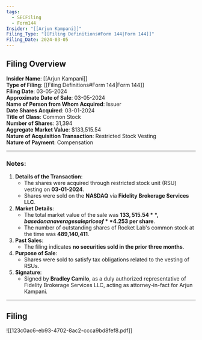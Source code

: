 ```yaml
---
tags:
  - SECFiling
  - Form144
Insider: "[[Arjun Kampani]]"
Filing_Type: "[[Filing Definitions#Form 144|Form 144]]"
Filing_Date: 2024-03-05  
---
```

## Filing Overview

**Insider Name**: [[Arjun Kampani]]  
**Type of Filing**: [[Filing Definitions#Form 144|Form 144]]  
**Filing Date**: 03-05-2024  
**Approximate Date of Sale**: 03-05-2024  
**Name of Person from Whom Acquired**: Issuer  
**Date Shares Acquired**: 03-01-2024  
**Title of Class**: Common Stock  
**Number of Shares**: 31,394  
**Aggregate Market Value**: $133,515.54  
**Nature of Acquisition Transaction**: Restricted Stock Vesting  
**Nature of Payment**: Compensation

----
### Notes:

1. **Details of the Transaction**:
    - The shares were acquired through restricted stock unit (RSU) vesting on **03-01-2024**.
    - Shares were sold on the **NASDAQ** via **Fidelity Brokerage Services LLC**.
2. **Market Details**:
    - The total market value of the sale was **$133,515.54**, based on an average sale price of **$4.253 per share**.
    - The number of outstanding shares of Rocket Lab's common stock at the time was **489,140,411**.
3. **Past Sales**:
    - The filing indicates **no securities sold in the prior three months**.
4. **Purpose of Sale**:
    - Shares were sold to satisfy tax obligations related to the vesting of RSUs.
5. **Signature**:
    - Signed by **Bradley Camilo**, as a duly authorized representative of Fidelity Brokerage Services LLC, acting as attorney-in-fact for Arjun Kampani.

----
## Filing

![[123c0ac6-eb93-4702-8ac2-ccca9bd8fef8.pdf]]
